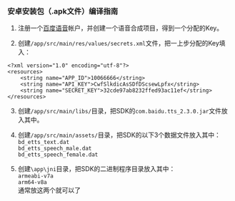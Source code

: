### 安卓安装包（.apk文件）编译指南
1.  注册一个[百度语音](http://yuyin.baidu.com)帐户，并创建一个语音合成项目，得到一个分配的Key。

2.  创建`/app/src/main/res/values/secrets.xml`文件，把一上步分配的Key填入：  
```
<?xml version="1.0" encoding="utf-8"?>
<resources>
    <string name="APP_ID">10066666</string>
    <string name="API_KEY">CwfSlkdicAsSDfDScsewLpfx</string>
    <string name="SECRET_KEY">32cde97ab8232ffed93ac11ef</string>
</resources>
```

3.  创建`/app/src/main/libs/`目录，把SDK的`com.baidu.tts_2.3.0.jar`文件放入其中。

4.  创建`/app/src/main/assets/`目录，把SDK的以下3个数据文件放入其中：  
`bd_etts_text.dat`  
`bd_etts_speech_male.dat`  
`bd_etts_speech_female.dat`

5.  创建`\app\jni`目录，把SDK的二进制程序目录放入其中：  
`armeabi-v7a`  
`arm64-v8a`  
通常放这两个就可以了
